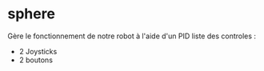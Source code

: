 # sphere
Gère le fonctionnement de notre robot à l'aide d'un PID
liste des controles : 
- 2 Joysticks 
- 2 boutons 
